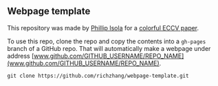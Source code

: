 ## <b>Webpage template</b>

This repository was made by [Phillip Isola](http://web.mit.edu/phillipi/) for a [colorful ECCV paper](http://richzhang.github.io/colorization/).

To use this repo, clone the repo and copy the contents into a `gh-pages` branch of a GitHub repo. That will automatically make a webpage under address [www.github.com/GITHUB_USERNAME/REPO_NAME](www.github.com/GITHUB_USERNAME/REPO_NAME).

```
git clone https://github.com/richzhang/webpage-template.git
```

